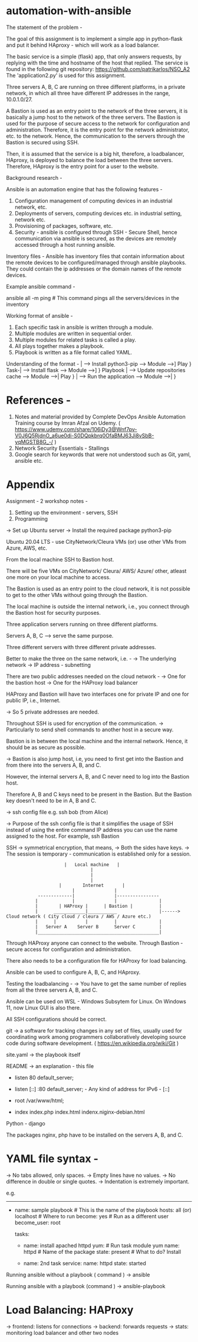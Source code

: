# automation-with-ansible



The statement of the problem -

The goal of this assignment is to implement a simple app in python-flask and put it behind HAproxy - which will work as a load balancer. 

The basic service is a simple (flask) app, that only answers requests, by replying with the time and hostname of the host that replied. The service is found in the following git repository: https://github.com/patrikarlos/NSO_A2  The 'application2.py' is used for this assignment. 

Three servers A, B, C are running on three different platforms, in a private network, in which all three have different IP addresses in the range, 10.0.1.0/27.

A Bastion is used as an entry point to the network of the three servers, it is basically a jump host to the network of the three servers. 
The Bastion is used for the purpose of secure access to the network for configuration and administration. Therefore, it is the entry point for the network administrator, etc. to the network. Hence, the communication to the servers through the Bastion is secured using SSH.

Then, it is assumed that the service is a big hit, therefore, a loadbalancer, HAproxy, is deployed to balance the load between the three servers. Therefore, HAproxy is the entry point for a user to the website. 



Background research -

Ansible is an automation engine that has the following features -
1. Configuration management of computing devices in an industrial network, etc.
2. Deployments of servers, computing devices etc. in industrial setting, network etc.
3. Provisioning of packages, software, etc.
4. Security - ansible is configured through SSH - Secure Shell, hence communication via ansible is secured, as the devices are remotely accessed through a host running ansible.

Inventory files -
Ansible has inventory files that contain information about the remote devices to be configured/managed through ansible playbooks. They could contain the ip addresses or the domain names of the remote devices.

Example ansible command -

ansible all -m ping    # This command pings all the servers/devices in the inventory

Working format of ansible -
1. Each specific task in ansible is written through a module.
2. Multiple modules are written in sequential order.
3. Multiple modules for related tasks is called a play.
4. All plays together makes a playbook.
5. Playbook is written as a file format called YAML.

Understanding of the format -
     | --> Install python3-pip                        --> Module -->] Play }
Task-| --> Install flask                              --> Module -->]      } Playbook
     | --> Update repositories cache                  --> Module -->| Play }
     | --> Run the application                        --> Module -->|      }


# References - 
1. Notes and material provided by Complete DevOps Ansible Automation Training course by Imran Afzal on Udemy. ( https://www.udemy.com/share/106iDy3@Wnf7pv-V0J6Q5RjdnO_a6ue0di-S0DQpkbrq0OfaBMJ63Ji8vSbB-yqMGSTB8G_-/ )
2. Network Security Essentials - Stallings
3. Google search for keywords that were not understood such as Git, yaml, ansible etc.



# Appendix
Assignment - 2 workshop notes -

1. Setting up the environment - servers, SSH
2. Programming

-> Set up Ubuntu server
-> Install the required package python3-pip

Ubuntu 20.04 LTS - use CityNetwork/Cleura VMs (or) use other VMs from Azure, AWS, etc.
                 
From the local machine SSH to Bastion host.

There will be five VMs on CityNetwork/ Cleura/ AWS/ Azure/ other, atleast one more on your local machine to access.

The Bastion is used as an entry point to the cloud network, it is not possible to get to the other VMs without going through the Bastion. 

The local machine is outside the internal network, i.e., you connect through the Bastion host for security purposes.

Three application servers running on three different platforms.

Servers A, B, C --> serve the same purpose.

Three different servers with three different private addresses.

Better to make the three on the same network, i.e. -
-> The underlying network
-> IP address - subnetting

There are two public addresses needed on the cloud network -
-> One for the bastion host
-> One for the HAProxy load balancer

HAProxy and Bastion will have two interfaces one for private IP and one for public IP, i.e., Internet.

-> So 5 private addresses are needed.

Throughout SSH is used for encryption of the communication.
-> Particularly to send shell commands to another host in a secure way.

Bastion is in between the local machine and the internal network. Hence, it should be as secure as possible.

-> Bastion is also jump host, i.e, you need to first get into the Bastion and from there into the servers A, B, and C.

However, the internal servers A, B, and C never need to log into the Bastion host.

Therefore A, B and C keys need to be present in the Bastion. But the Bastion key doesn't need to be in A, B and C.

-> ssh config file
e.g. ssh bob (from Alice)

-> Purpose of the ssh config file is that it simplifies the usage of SSH instead of using the entire command IP address you can use the name assigned to the host. For example, ssh Bastion

SSH -> symmetrical encryption, that means,
-> Both the sides have keys.
-> The session is temporary - communication is established only for a session.

                          |   Local machine   |
                                    |
                                    |
                                    | 
                        |        Internet       |
                             |               |
                -------------|               |----------------
               |             |               |                |
               |        | HAProxy |      | Bastion |          |
               |      ____________|___________                |------> Cloud network ( City cloud / cleura / AWS / Azure etc.)
               |      |           |          |                |   
               |   Server A    Server B      Server C         |
               |______________________________________________|
              
Through HAProxy anyone can connect to the website.
Through Bastion - secure access for configuration and administration.

There also needs to be a configuration file for HAProxy for load balancing.

Ansible can be used to configure A, B, C, and HAproxy.

Testing the loadbalancing -
-> You have to get the same number of replies from all the three servers A, B, and C.

Ansible can be used on WSL - Windows Subsytem for Linux. On Windows 11, now Linux GUI is also there.

All SSH configurations should be correct.

git -> a software for tracking changes in any set of files, usually used for coordinating work among programmers collaboratively developing source code during software development. ( https://en.wikipedia.org/wiki/Git )

site.yaml -> the playbook itself

README -> an explanation - this file

- listen 80 default_server;
- listen [::] :80 default_server; - Any kind of address for IPv6 - [::]

- root /var/www/html;
- index index.php index.html indenx.niginx-debian.html

Python - django

The packages nginx, php have to be installed on the servers A, B, and C.

# YAML file syntax - 
-> No tabs allowed, only spaces.
-> Empty lines have no values.
-> No difference in double or single quotes.
-> Indentation is extremely important.

e.g. 

---
   - name: sample playbook      # This is the name of the playbook
     hosts: all (or) localhost  # Where to run
     become: yes                # Run as a different user
     become_user: root
     
     tasks:
     - name: install apached httpd
       yum:                     # Run task module yum
       name: httpd              # Name of the package
       state: present           # What to do? Install
       
     - name: 2nd task
       service: 
       name: httpd
       state: started
       
 Running ansible without a playbook ( command )
-> ansible 

Running ansible with a playbook (command )
-> ansible-playbook

# Load Balancing: HAProxy

-> frontend: listens for connections
-> backend: forwards requests
-> stats: monitoring load balancer and other two nodes



                

